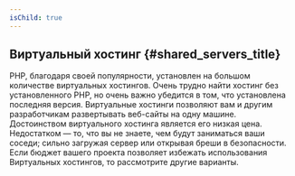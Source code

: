 ```yaml
---
isChild: true
---
```


## Виртуальный хостинг {#shared_servers_title}

PHP, благодаря своей популярности, установлен на большом количестве виртуальных хостингов. Очень трудно найти хостинг без установленного PHP, но очень важно убедится в том, что установлена последняя версия. Виртуальные хостинги позволяют вам и другим разработчикам развертывать веб-сайты на одну машине. Достоинством виртуального хостинга является его низкая цена. Недостатком &mdash; то, что вы не знаете, чем будут заниматься ваши соседи; сильно загружая сервер или открывая бреши в безопасности. Если бюджет вашего проекта позволяет избежать использования Виртуальных хостингов, то рассмотрите другие варианты.
